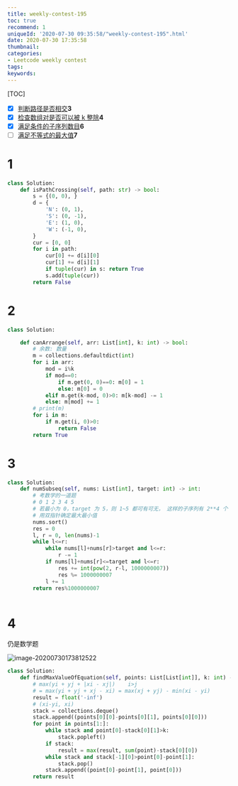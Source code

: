```yaml
---
title: weekly-contest-195
toc: true
recommend: 1
uniqueId: '2020-07-30 09:35:58/"weekly-contest-195".html'
date: 2020-07-30 17:35:58
thumbnail:
categories:
- Leetcode weekly contest
tags:
keywords:
---
```


[TOC]

- [x] [判断路径是否相交](https://leetcode-cn.com/problems/path-crossing/)**3**
- [x] [检查数组对是否可以被 k 整除](https://leetcode-cn.com/problems/check-if-array-pairs-are-divisible-by-k/)**4**
- [x] [满足条件的子序列数目](https://leetcode-cn.com/problems/number-of-subsequences-that-satisfy-the-given-sum-condition/)**6**
- [ ] [满足不等式的最大值](https://leetcode-cn.com/problems/max-value-of-equation/)**7**

<!--more-->



# 1

```python
class Solution:
    def isPathCrossing(self, path: str) -> bool:
        s = {(0, 0), }
        d = {
            'N': (0, 1),
            'S': (0, -1),
            'E': (1, 0),
            'W': (-1, 0),
        }
        cur = [0, 0]
        for i in path:
            cur[0] += d[i][0]
            cur[1] += d[i][1]
            if tuple(cur) in s: return True
            s.add(tuple(cur))
        return False
```

# 2

```python
class Solution:

    def canArrange(self, arr: List[int], k: int) -> bool:
        # 余数: 数量
        m = collections.defaultdict(int)
        for i in arr:
            mod = i%k
            if mod==0:
                if m.get(0, 0)==0: m[0] = 1
                else: m[0] = 0
            elif m.get(k-mod, 0)>0: m[k-mod] -= 1
            else: m[mod] += 1
        # print(m)
        for i in m:
            if m.get(i, 0)>0:
                return False
        return True
```


# 3

```python
class Solution:
    def numSubseq(self, nums: List[int], target: int) -> int:
        # 考数学的一道题
        # 0 1 2 3 4 5
        # 若最小为 0，target 为 5，则 1~5 都可有可无， 这样的子序列有 2**4 个
        # 用双指针确定最大最小值
        nums.sort()
        res = 0
        l, r = 0, len(nums)-1
        while l<=r:
            while nums[l]+nums[r]>target and l<=r:
                r -= 1
            if nums[l]+nums[r]<=target and l<=r:
                res += int(pow(2, r-l, 1000000007))
                res %= 1000000007
            l += 1
        return res%1000000007
        
```

# 4

仍是数学题

![image-20200730173812522](https://i.loli.net/2020/07/30/UHxVBjGlKQNOd9t.png)

```python
class Solution:
    def findMaxValueOfEquation(self, points: List[List[int]], k: int) -> int:
        # max(yi + yj + |xi - xj|)    i>j
        # = max(yi + yj + xj - xi) = max(xj + yj) - min(xi - yi)
        result = float('-inf')
        # (xi-yi, xi)
        stack = collections.deque()
        stack.append((points[0][0]-points[0][1], points[0][0]))
        for point in points[1:]:
            while stack and point[0]-stack[0][1]>k:
                stack.popleft()
            if stack:
                result = max(result, sum(point)-stack[0][0])
            while stack and stack[-1][0]>point[0]-point[1]:
                stack.pop()
            stack.append((point[0]-point[1], point[0]))
        return result

```

